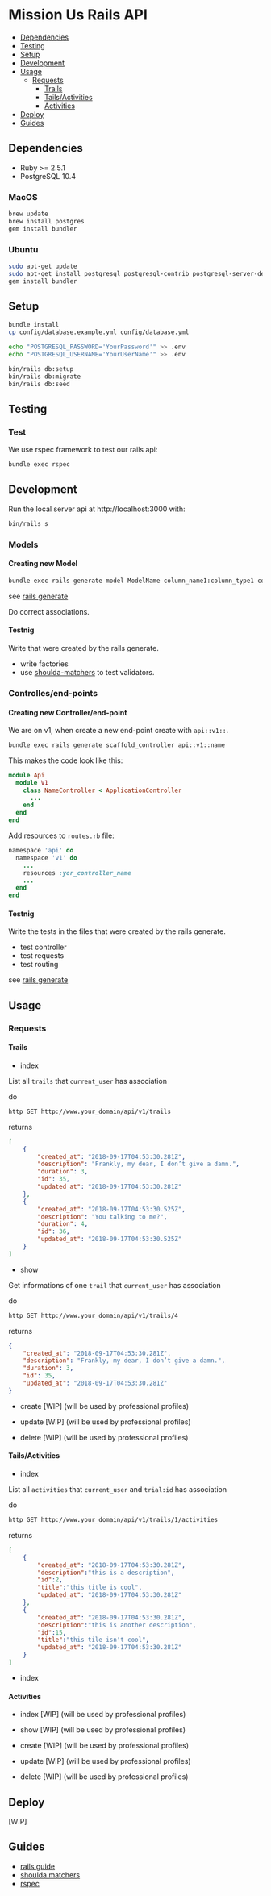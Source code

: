 # Mission Us Rails API

- [Dependencies](#dependencies)
- [Testing](#testing)
- [Setup](#setup)
- [Development](#development)
- [Usage](#usage)
  - [Requests](#requests)
    - [Trails](#trails)
    - [Tails/Activities](#tails/activities)
    - [Activities](#activities)
- [Deploy](#deploy)
- [Guides](#guides)

## Dependencies

- Ruby >= 2.5.1
- PostgreSQL 10.4

### MacOS

```sh
brew update
brew install postgres
gem install bundler
```

### Ubuntu

```sh
sudo apt-get update
sudo apt-get install postgresql postgresql-contrib postgresql-server-dev-all cmake
gem install bundler
```

## Setup

```sh
bundle install
cp config/database.example.yml config/database.yml

echo "POSTGRESQL_PASSWORD='YourPassword'" >> .env
echo "POSTGRESQL_USERNAME='YourUserName'" >> .env

bin/rails db:setup
bin/rails db:migrate
bin/rails db:seed
```

## Testing

### Test

We use rspec framework to test our rails api:

```sh
bundle exec rspec
```

## Development

Run the local server api at http://localhost:3000 with:

```sh
bin/rails s
```

### Models

#### Creating new Model

```sh
bundle exec rails generate model ModelName column_name1:column_type1 column_name1:column_type1 ... column_name1:column_type1
```

see [rails generate](https://guides.rubyonrails.org/command_line.html#rails-generate)

Do correct associations.

#### Testnig

Write that were created by the rails generate.

- write factories
- use [shoulda-matchers](https://github.com/thoughtbot/shoulda-matchers) to test validators.


### Controlles/end-points

#### Creating new Controller/end-point

We are on v1, when create a new end-point create with `api::v1::`.

```sh
bundle exec rails generate scaffold_controller api::v1::name
```

This makes the code look like this:

```rb
module Api
  module V1
    class NameController < ApplicationController
      ...
    end
  end
end
```

Add resources to `routes.rb` file:

```rb
namespace 'api' do
  namespace 'v1' do
    ...
    resources :yor_controller_name
    ...
  end
end
```

#### Testnig

Write the tests in the files that were created by the rails generate.

- test controller
- test requests
- test routing

see [rails generate](https://guides.rubyonrails.org/command_line.html#rails-generate)

## Usage

### Requests

#### Trails

- index

List all `trails` that `current_user` has association

do

```sh
http GET http://www.your_domain/api/v1/trails
```

returns

```json
[
    {
        "created_at": "2018-09-17T04:53:30.281Z",
        "description": "Frankly, my dear, I don’t give a damn.",
        "duration": 3,
        "id": 35,
        "updated_at": "2018-09-17T04:53:30.281Z"
    },
    {
        "created_at": "2018-09-17T04:53:30.525Z",
        "description": "You talking to me?",
        "duration": 4,
        "id": 36,
        "updated_at": "2018-09-17T04:53:30.525Z"
    }
]
```

- show

Get informations of one `trail` that `current_user` has association

do

```sh
http GET http://www.your_domain/api/v1/trails/4
```

returns

```json
{
    "created_at": "2018-09-17T04:53:30.281Z",
    "description": "Frankly, my dear, I don’t give a damn.",
    "duration": 3,
    "id": 35,
    "updated_at": "2018-09-17T04:53:30.281Z"
}
```

- create [WIP] (will be used by professional profiles)

- update [WIP] (will be used by professional profiles)

- delete [WIP] (will be used by professional profiles)

#### Tails/Activities

- index

List all `activities` that `current_user` and `trial:id` has association

do

```sh
http GET http://www.your_domain/api/v1/trails/1/activities
```

returns

```json
[
    {
        "created_at": "2018-09-17T04:53:30.281Z",
        "description":"this is a description",
        "id":2,
        "title":"this title is cool",
        "updated_at": "2018-09-17T04:53:30.281Z"
    },
    {
        "created_at": "2018-09-17T04:53:30.281Z",
        "description":"this is another description",
        "id":15,
        "title":"this tile isn't cool",
        "updated_at": "2018-09-17T04:53:30.281Z"
    }
]
```

- index

#### Activities

- index [WIP] (will be used by professional profiles)

- show [WIP] (will be used by professional profiles)

- create [WIP] (will be used by professional profiles)

- update [WIP] (will be used by professional profiles)

- delete [WIP] (will be used by professional profiles)

## Deploy

[WIP]

## Guides

- [rails guide](https://api.rubyonrails.org/)
- [shoulda matchers](https://github.com/thoughtbot/shoulda-matchers)
- [rspec](https://github.com/rspec/rspec-rails)

